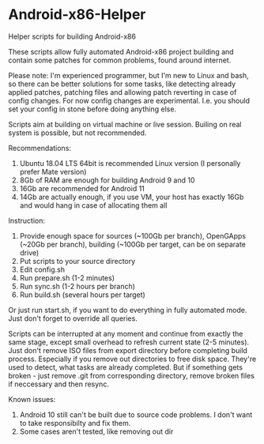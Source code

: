 # Android-x86-Helper
Helper scripts for building Android-x86

These scripts allow fully automated Android-x86 project building and contain some patches for common problems, found around internet.

Please note: I'm experienced programmer, but I'm new to Linux and bash, so there can be better solutions for some tasks, like detecting already applied patches, patching files and allowing patch reverting in case of config changes. For now config changes are experimental. I.e. you should set your config in stone before doing anything else.

Scripts aim at building on virtual machine or live session. Builing on real system is possible, but not recommended.

Recommendations:
1) Ubuntu 18.04 LTS 64bit is recommended Linux version (I personally prefer Mate version)
2) 8Gb of RAM are enough for building Android 9 and 10
3) 16Gb are recommended for Android 11
4) 14Gb are actually enough, if you use VM, your host has exactly 16Gb and would hang in case of allocating them all 

Instruction:
1) Provide enough space for sources (~100Gb per branch), OpenGApps (~20Gb per branch), building (~100Gb per target, can be on separate drive)
2) Put scripts to your source directory
3) Edit config.sh
4) Run prepare.sh (1-2 minutes)
5) Run sync.sh (1-2 hours per branch)
6) Run build.sh (several hours per target)

Or just run start.sh, if you want to do everything in fully automated mode. Just don't forget to override all queries.

Scripts can be interrupted at any moment and continue from exactly the same stage, except small overhead to refresh current state (2-5 minutes). Just don't remove ISO files from export directory before completing build process. Especially if you remove out directories to free disk space. They're used to detect, what tasks are already completed. But if something gets broken - just remove .git from corresponding directory, remove broken files if neccessary and then resync.

Known issues:
1) Android 10 still can't be built due to source code problems. I don't want to take responsibilty and fix them.
2) Some cases aren't tested, like removing out dir
